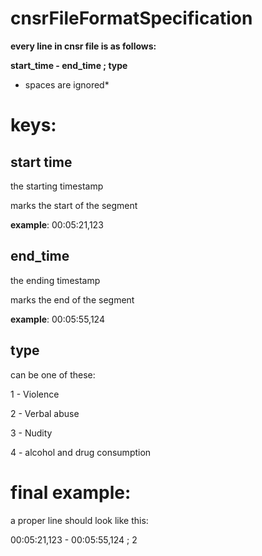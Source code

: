 # cnsrFileFormatSpecification
**every line in cnsr file is as follows:**

**start_time - end_time ; type**

- spaces are ignored* 

# keys:
start time 
-
the starting timestamp

marks the start of the segment

**example**: 00:05:21,123 

end_time 
-
the ending timestamp

marks the end of the segment

**example**: 00:05:55,124

type
-
can be one of these:

1 - Violence

2 - Verbal abuse

3 - Nudity

4 - alcohol and drug consumption

# final example:
a proper line should look like this: 

00:05:21,123 - 00:05:55,124 ; 2
